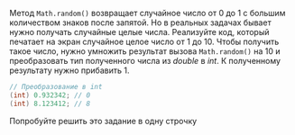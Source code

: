 
Метод `Math.random()` возвращает случайное число от 0 до 1 с большим количеством знаков после запятой. Но в реальных задачах бывает нужно получать случайные целые числа. Реализуйте код, который печатает на экран случайное целое число от 1 до 10. Чтобы получить такое число, нужно умножить результат вызова `Math.random()` на 10 и преобразовать тип полученного числа из *double* в *int*. К полученному результату нужно прибавить 1.

```java
// Преобразование в int
(int) 0.932342; // 0
(int) 8.123412; // 8
```

Попробуйте решить это задание в одну строчку
